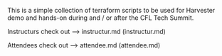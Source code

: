 This is a simple collection of terraform scripts to be used for Harvester demo and hands-on during and / or after the CFL Tech Summit.

Instructurs check out --> instructur.md (instructur.md)

Attendees check out --> attendee.md (attendee.md)
